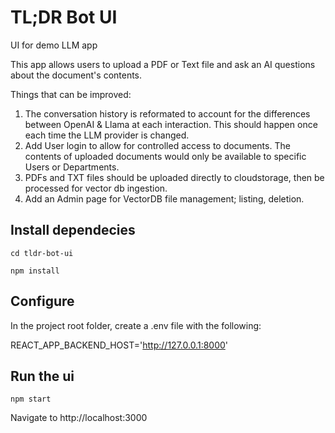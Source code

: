 # TL;DR Bot UI
UI for demo LLM app

This app allows users to upload a PDF or Text file and ask an AI questions about the document's contents.


Things that can be improved:

1. The conversation history is reformated to account for the differences between OpenAI & Llama at each interaction. This should happen once each time the LLM provider is changed.
2. Add User login to allow for controlled access to documents. The contents of uploaded documents would only be available to specific Users or Departments.
3. PDFs and TXT files should be uploaded directly to cloudstorage, then be processed for vector db ingestion.
4. Add an Admin page for VectorDB file management; listing, deletion.

## Install dependecies
`cd tldr-bot-ui`

`npm install`


## Configure
In the project root folder, create a .env file with the following:

REACT_APP_BACKEND_HOST='http://127.0.0.1:8000'

## Run the ui
`npm start`

Navigate to http://localhost:3000
